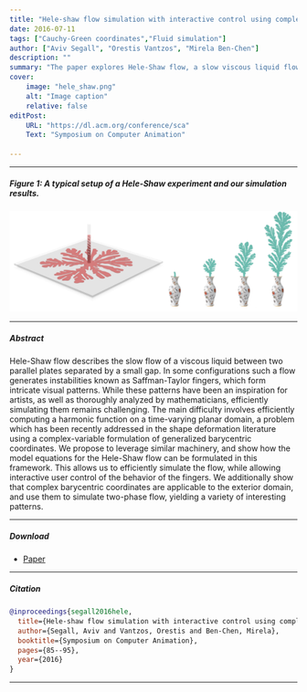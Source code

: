 ```yaml
---
title: "Hele-shaw flow simulation with interactive control using complex barycentric coordinates" 
date: 2016-07-11
tags: ["Cauchy-Green coordinates","Fluid simulation"]
author: ["Aviv Segall", "Orestis Vantzos", "Mirela Ben-Chen"]
description: "" 
summary: "The paper explores Hele-Shaw flow, a slow viscous liquid flow between parallel plates, proposing an efficient simulation method using a complex-variable formulation of generalized barycentric coordinates, enabling interactive user control and extending applicability to the exterior domain for simulating two-phase flow and diverse patterns." 
cover:
    image: "hele_shaw.png"
    alt: "Image caption"
    relative: false
editPost:
    URL: "https://dl.acm.org/conference/sca"
    Text: "Symposium on Computer Animation"

---
```


---
##### Figure 1: A typical setup of a Hele-Shaw experiment and our simulation results.

![](hele_shaw.png)


---

##### Abstract

Hele-Shaw flow describes the slow flow of a viscous liquid between two parallel plates separated by a small gap. In some configurations such a flow generates instabilities known as Saffman-Taylor fingers, which form intricate visual patterns. While these patterns have been an inspiration for artists, as well as thoroughly analyzed by mathematicians, efficiently simulating them remains challenging. The main difficulty involves efficiently computing a harmonic function on a time-varying planar domain, a problem which has been recently addressed in the shape deformation literature using a complex-variable formulation of generalized barycentric coordinates. We propose to leverage similar machinery, and show how the model equations for the Hele-Shaw flow can be formulated in this framework. This allows us to efficiently simulate the flow, while allowing interactive user control of the behavior of the fingers. We additionally show that complex barycentric coordinates are applicable to the exterior domain, and use them to simulate two-phase flow, yielding a variety of interesting patterns.

---

##### Download

+ [Paper](hele_shaw_simulation.pdf)
<!-- + [Code and data](TODO) -->

---

##### Citation

```BibTeX
@inproceedings{segall2016hele,
  title={Hele-shaw flow simulation with interactive control using complex barycentric coordinates.},
  author={Segall, Aviv and Vantzos, Orestis and Ben-Chen, Mirela},
  booktitle={Symposium on Computer Animation},
  pages={85--95},
  year={2016}
}
```

---

<!-- ##### Related material

+ [Presentation slides](presentation2.pdf)
 -->
